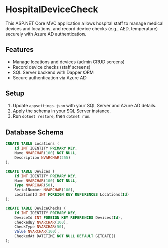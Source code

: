 # HospitalDeviceCheck

This ASP.NET Core MVC application allows hospital staff to manage medical devices and locations, and record device checks (e.g., AED, temperature) securely with Azure AD authentication.

## Features
- Manage locations and devices (admin CRUD screens)
- Record device checks (staff screens)
- SQL Server backend with Dapper ORM
- Secure authentication via Azure AD

## Setup
1. Update `appsettings.json` with your SQL Server and Azure AD details.
2. Apply the schema in your SQL Server instance.
3. Run `dotnet restore`, then `dotnet run`.

## Database Schema
```sql
CREATE TABLE Locations (
    Id INT IDENTITY PRIMARY KEY,
    Name NVARCHAR(100) NOT NULL,
    Description NVARCHAR(255)
);

CREATE TABLE Devices (
    Id INT IDENTITY PRIMARY KEY,
    Name NVARCHAR(100) NOT NULL,
    Type NVARCHAR(50),
    SerialNumber NVARCHAR(100),
    LocationId INT FOREIGN KEY REFERENCES Locations(Id)
);

CREATE TABLE DeviceChecks (
    Id INT IDENTITY PRIMARY KEY,
    DeviceId INT FOREIGN KEY REFERENCES Devices(Id),
    CheckedBy NVARCHAR(100),
    CheckType NVARCHAR(50),
    Value NVARCHAR(100),
    CheckedAt DATETIME NOT NULL DEFAULT GETDATE()
);
```